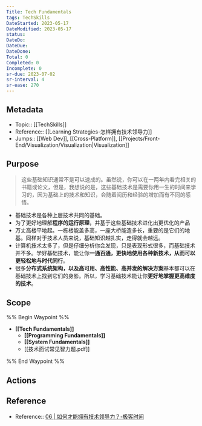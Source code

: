 ```yaml
---
Title: Tech Fundamentals
tags: TechSkills
DateStarted: 2023-05-17
DateModified: 2023-05-17
status:
DateDo:
DateDue: 
DateDone:
Total: 0
Completed: 0
Incomplete: 0
sr-due: 2023-07-02
sr-interval: 4
sr-ease: 270
---
```

## Metadata
- Topic:: [[TechSkills]]
- Reference:: [[Learning Strategies-怎样拥有技术领导力]]
- Jumps:: [[Web Dev]], [[Cross-Platform]], [[Projects/Front-End/Visualization/Visualization|Visualization]]
## Purpose
>这些基础知识通常不是可以速成的。虽然说，你可以在一两年内看完相关的书籍或论文，但是，我想说的是，这些基础技术是需要你用一生的时间来学习的，因为基础上的技术和知识，会随着阅历和经验的增加而有不同的感悟。
- 基础技术是各种上层技术共同的基础。
- 为了更好地理解**程序的运行原理**，并基于这些基础技术进化出更优化的产品
- 万丈高楼平地起。一栋楼能盖多高，一座大桥能造多长，重要的是它们的地基。同样对于技术人员来说，基础知识越扎实，走得就会越远。
- 计算机技术太多了，但是仔细分析你会发现，只是表现形式很多，而基础技术并不多。学好基础技术，能让你**一通百通，更快地使用各种新技术，从而可以更轻松地与时代同行**。
- 很多**分布式系统架构，以及高可用、高性能、高并发的解决方案**基本都可以在基础技术上找到它们的身影。所以，学习基础技术能让你**更好地掌握更高维度的技术**。
## Scope
%% Begin Waypoint %%
- **[[Tech Fundamentals]]**
	- **[[Programming Fundamentals]]**
	- **[[System Fundamentals]]**
	- [[技术面试常见智力题.pdf]]

%% End Waypoint %%
## Actions
## Reference
- Reference:: [06 | 如何才能拥有技术领导力？-极客时间](https://time.geekbang.org/column/article/291)